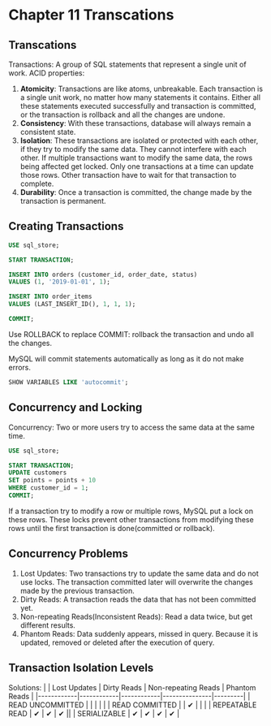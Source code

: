 # Chapter 11 Transcations

## Transcations
Transactions: A group of SQL statements that represent a single unit of work.
ACID properties:
1. **Atomicity**: Transactions are like atoms, unbreakable. Each transaction is a single unit work, no matter how many statements it contains. Either all these statements executed successfully and transaction is committed, or the transaction is rollback and all the changes are undone.
2. **Consistency**: With these transactions, database will always remain a consistent state.
3. **Isolation**: These transactions are isolated or protected with each other, if they try to modify the same data. They cannot interfere with each other. If multiple transactions want to modify the same data, the rows being affected get locked. Only one transactions at a time can update those rows. Other transaction have to wait for that transaction to complete.
4. **Durability**: Once a transaction is committed, the change made by the transaction is permanent.

## Creating Transactions
``` sql
USE sql_store;

START TRANSACTION;

INSERT INTO orders (customer_id, order_date, status)
VALUES (1, '2019-01-01', 1);

INSERT INTO order_items
VALUES (LAST_INSERT_ID(), 1, 1, 1);

COMMIT;
```
Use ROLLBACK to replace COMMIT: rollback the transaction and undo all the changes.

MySQL will commit statements automatically as long as it do not make errors.
``` sql
SHOW VARIABLES LIKE 'autocommit';
```

## Concurrency and Locking
Concurrency: Two or more users try to access the same data at the same time.
``` sql
USE sql_store;

START TRANSACTION;
UPDATE customers
SET points = points + 10
WHERE customer_id = 1;
COMMIT;
```
If a transaction try to modify a row or multiple rows, MySQL put a lock on these rows. These locks prevent other transactions from modifying these rows until the first transaction is done(committed or rollback).

## Concurrency Problems
1. Lost Updates: Two transactions try to update the same data and do not use locks. The transaction committed later will overwrite the changes made by the previous transaction.
2. Dirty Reads: A transaction reads the data that has not been committed yet. 
3. Non-repeating Reads(Inconsistent Reads): Read a data twice, but get different results.
4. Phantom Reads: Data suddenly appears, missed in query. Because it is updated, removed or deleted after the execution of query.

## Transaction Isolation Levels
Solutions:
|  | Lost Updates | Dirty Reads | Non-repeating Reads | Phantom Reads |
|------------|------------|------------|---------------|---------|
| READ UNCOMMITTED |     |      |    |   |
| READ COMMITTED |     | &#10004; |   |  |
| REPEATABLE READ | &#10004;  | &#10004; | &#10004; ||
| SERIALIZABLE | &#10004; | &#10004; | &#10004; | &#10004; |
